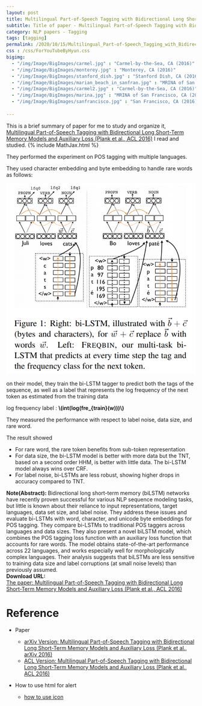```yaml
---
layout: post
title: Multilingual Part-of-Speech Tagging with Bidirectional Long Short-Term Memory Models and Auxiliary Loss
subtitle: Title of paper - Multilingual Part-of-Speech Tagging with Bidirectional Long Short-Term Memory Models and Auxiliary Loss
category: NLP papers - Tagging
tags: [tagging]
permalink: /2020/10/15/Multilingual_Part-of-Speech_Tagging_with_Bidirectional_Long_Short-Term_Memory_Models_and_Auxiliary_Loss/
css : /css/ForYouTubeByHyun.css
bigimg: 
  - "/img/Image/BigImages/carmel.jpg" : "Carmel-by-the-Sea, CA (2016)"
  - "/img/Image/BigImages/monterey.jpg" : "Monterey, CA (2016)"
  - "/img/Image/BigImages/stanford_dish.jpg" : "Stanford Dish, CA (2016)"
  - "/img/Image/BigImages/marian_beach_in_sanfran.jpg" : "MRINA of San Francisco, CA (2016)"
  - "/img/Image/BigImages/carmel2.jpg" : "Carmel-by-the-Sea, CA (2016)"
  - "/img/Image/BigImages/marina.jpg" : "MRINA of San Francisco, CA (2016)"
  - "/img/Image/BigImages/sanfrancisco.jpg" : "San Francisco, CA (2016)"
  
---
```


This is a brief summary of paper for me to study and organize it, [Multilingual Part-of-Speech Tagging with Bidirectional Long Short-Term Memory Models and Auxiliary Loss (Plank et al., ACL 2016)](https://www.aclweb.org/anthology/P16-2067/) I read and studied. 
{% include MathJax.html %}


They performed the experiment on POS tagging with multiple languages. 

They used character embedding and byte embedding to handle rare words as follows:

![Plank et al., ACL 2016](/img/Image/NaturalLanguageProcessing/NLPLabs/Paper_Investigation/Tagging/2020-10-15-Multilingual_Part-of-Speech_Tagging_with_Bidirectional_Long_Short-Term_Memory_Models_and_Auxiliary_Loss/pos_bi_lstm_wih_fre.PNG)

on their model, they train the bi-LSTM tagger to predict both the tags of the sequence, as well as a label that represents the log frequency of the next token as estimated from the training data

log frequency label : **\\(int(log(fre_{train}(w)))\\)**

They measured the performance with respect to label noise, data size, and rare word. 

The result showed

- For rare word, the rare token benefits from sub-token representation
- For data size, the bi-LSTM model is better with more data but the TNT, based on a second order HHM, is better with little data. The bi-LSTM model always wins over CRF.
- For label noise, bi-LSTMs are less robust, showing higher drops in accuracy compared to TNT.


<div class="alert alert-info" role="alert"><i class="fa fa-info-circle"></i> <b>Note(Abstract): </b>
Bidirectional long short-term memory (biLSTM) networks have recently proven successful for various NLP sequence modeling tasks, but little is known about their reliance to input representations, target languages, data set size, and label noise. They address these issues and evaluate bi-LSTMs with word, character, and unicode byte embeddings for POS tagging. They compare bi-LSTMs to traditional POS taggers across languages and data sizes. They also present a novel biLSTM model, which combines the POS tagging loss function with an auxiliary loss function that accounts for rare words. The model obtains state-of-the-art performance across 22 languages, and works especially well for morphologically complex languages. Their analysis suggests that biLSTMs are less sensitive to training data size and label corruptions (at small noise levels) than previously assumed.
</div>
    
<div class="alert alert-success" role="alert"><i class="fa fa-paperclip fa-lg"></i> <b>Download URL: </b><br>
  <a href="https://www.aclweb.org/anthology/P16-2067/">The paper: Multilingual Part-of-Speech Tagging with Bidirectional Long Short-Term Memory Models and Auxiliary Loss (Plank et al., ACL 2016)</a>
</div>

# Reference 

- Paper 
   - [arXiv Version: Multilingual Part-of-Speech Tagging with Bidirectional Long Short-Term Memory Models and Auxiliary Loss (Plank et al., arXiv 2016)](https://arxiv.org/abs/1604.05529)
   - [ACL Version: Multilingual Part-of-Speech Tagging with Bidirectional Long Short-Term Memory Models and Auxiliary Loss (Plank et al., ACL 2016)](https://www.aclweb.org/anthology/P16-2067/)
  
- How to use html for alert
  - [how to use icon](http://idratherbewriting.com/documentation-theme-jekyll/mydoc_icons.html)
    


